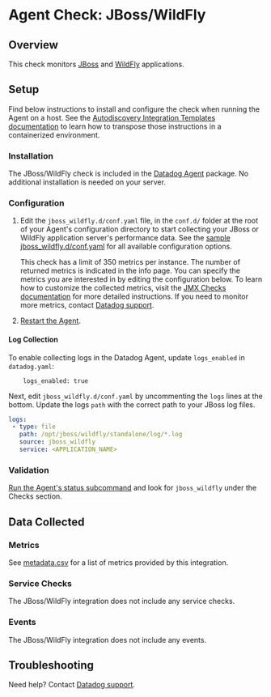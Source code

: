 # Agent Check: JBoss/WildFly

## Overview

This check monitors [JBoss][1] and [WildFly][2] applications.

## Setup

Find below instructions to install and configure the check when running the Agent on a host. See the [Autodiscovery Integration Templates documentation](https://docs.datadoghq.com/agent/autodiscovery/integrations/) to learn how to transpose those instructions in a containerized environment.

### Installation

The JBoss/WildFly check is included in the [Datadog Agent][3] package. No additional installation is needed on your server.

### Configuration

1. Edit the `jboss_wildfly.d/conf.yaml` file, in the `conf.d/` folder at the root of your
   Agent's configuration directory to start collecting your JBoss or WildFly application server's
   performance data. See the [sample jboss_wildfly.d/conf.yaml][4] for all available configuration options.

   This check has a limit of 350 metrics per instance. The number of returned metrics is indicated in the info page.
   You can specify the metrics you are interested in by editing the configuration below.
   To learn how to customize the collected metrics, visit the [JMX Checks documentation][5] for more detailed instructions.
   If you need to monitor more metrics, contact [Datadog support][6].

2. [Restart the Agent][7].

#### Log Collection

To enable collecting logs in the Datadog Agent, update `logs_enabled` in `datadog.yaml`:
```
    logs_enabled: true
```

Next, edit `jboss_wildfly.d/conf.yaml` by uncommenting the `logs` lines at the bottom. Update the logs `path` with the correct path to your JBoss log files.

```yaml
logs:
 - type: file
   path: /opt/jboss/wildfly/standalone/log/*.log
   source: jboss_wildfly
   service: <APPLICATION_NAME>
```

### Validation

[Run the Agent's status subcommand][8] and look for `jboss_wildfly` under the Checks section.

## Data Collected

### Metrics

See [metadata.csv][8] for a list of metrics provided by this integration.

### Service Checks

The JBoss/WildFly integration does not include any service checks.

### Events

The JBoss/WildFly integration does not include any events.

## Troubleshooting

Need help? Contact [Datadog support][7].

[1]: https://developers.redhat.com/products/eap/overview
[2]: http://wildfly.org
[3]: https://app.datadoghq.com/account/settings#agent
[4]: https://github.com/DataDog/integrations-core/blob/master/jboss_wildfly/datadog_checks/jboss_wildfly/data/conf.yaml.example
[5]: https://docs.datadoghq.com/integrations/java
[6]: https://docs.datadoghq.com/help
[7]: https://docs.datadoghq.com/agent/guide/agent-commands/#start-stop-restart-the-agent
[8]: https://docs.datadoghq.com/agent/guide/agent-commands/#agent-status-and-information
[9]: https://github.com/DataDog/integrations-core/blob/master/jboss_wildfly/metadata.csv
